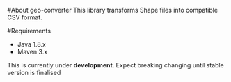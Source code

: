 
#About geo-converter
This library transforms Shape files into compatible CSV format.


#Requirements

* Java 1.8.x
* Maven 3.x

This is currently under **development**. Expect breaking changing until stable version is finalised 

